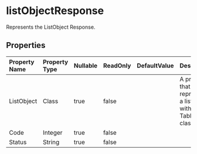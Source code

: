 # **listObjectResponse**

Represents the ListObject Response. 

## **Properties**

| Property Name | Property Type | Nullable |  ReadOnly | DefaultValue | Description | 
| :- | :- | :- |:- |  :- | :- |
|ListObject|Class|true|false |  |A property that represents a list object within the Tables class.|
|Code|Integer|true|false |  ||
|Status|String|true|false |  ||

